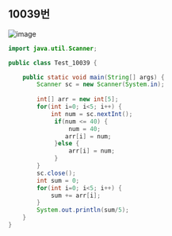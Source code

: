 ## 10039번
![image](https://user-images.githubusercontent.com/70584146/159147701-698517c1-676f-4ec1-b681-6969d25aa052.png)

```java
import java.util.Scanner;

public class Test_10039 {

	public static void main(String[] args) {
		Scanner sc = new Scanner(System.in);
		
		int[] arr = new int[5];
		for(int i=0; i<5; i++) {
			int num = sc.nextInt();
			 if(num <= 40) {
				 num = 40;
				arr[i] = num;
			 }else {
				 arr[i] = num;
			 }
		}
		sc.close();
		int sum = 0;
		for(int i=0; i<5; i++) {
			sum += arr[i];
		}
		System.out.println(sum/5);
	}
}
```
